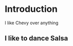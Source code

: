 <html>
 <head>
  <title>This is the Title of...</title>
 </head>
 <body>
  <h1> Introduction </h1>
  <p>I like Chevy over anything 
   
  <h2> I like to dance Salsa <h2>
     
 </body>
</html>
  
